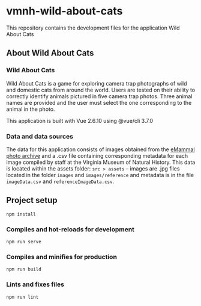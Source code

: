 # vmnh-wild-about-cats

This repository contains the development files for the application Wild About Cats

## About Wild About Cats

### Wild About Cats

Wild About Cats is a game for exploring camera trap photographs of wild and domestic cats from around the world. Users are tested on their ability to correctly identify animals pictured in five camera trap photos. Three animal names are provided and the user must select the one corresponding to the animal in the photo.

This application is built with Vue 2.6.10 using @vue/cli 3.7.0

### Data and data sources

The data for this application consists of images obtained from the [eMammal photo archive](https://emammal.si.edu/favorite-photos) and a .csv file containing corresponding metadata for each image compiled by staff at the Virginia Museum of Natural History. This data is located within the assets folder: `src > assets` – images are .jpg files located in the folder `images` and `images/reference` and metadata is in the file `imageData.csv` and `referenceImageData.csv`.

## Project setup
```
npm install
```

### Compiles and hot-reloads for development
```
npm run serve
```

### Compiles and minifies for production
```
npm run build
```

### Lints and fixes files
```
npm run lint
```
